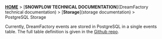 [**HOME**](Home) > [**SNOWPLOW TECHNICAL DOCUMENTATION**](DreamFactory technical documentation) > [**Storage**](storage documentation) > PostgreSQL Storage

Currently, DreamFactory events are stored in PostgreSQL in a single events table. The full table definition is given in the [Github repo][postgres-table-def].

[postgres-table-def]: https://github.com/dreamfactory/dreamfactory/blob/master/4-storage/postgres-storage/sql/table-def.sql
[avro]: http://avro.apache.org/